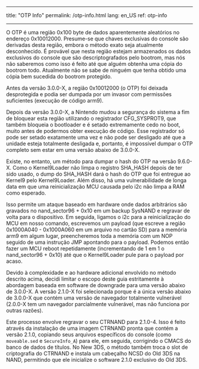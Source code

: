 * * *

title: "OTP Info" permalink: /otp-info.html lang: en_US ref: otp-info

* * *

O OTP é uma região 0x100 byte de dados aparentemente aleatórios no endereço 0x10012000. Presume-se que chaves exclusivas do console são derivadas desta região, embora o método exato seja atualmente desconhecido. É provável que nesta região estejam armazenados os dados exclusivos do console que são descriptografados pelo bootrom, mas nós não saberemos como isso é feito até que alguém obtenha uma cópia do bootrom todo. Atualmente não se sabe de ninguém que tenha obtido uma cópia bem sucedida do bootrom protegido.

Antes da versão 3.0.0-X, a região 0x10012000 (o OTP) foi deixada desprotegida e podia ser dumpada por um invasor com permissões suficientes (execução de código arm9).

Depois da versão 3.0.0-X, a Nintendo mudou a segurança do sistema a fim de bloquear esta região utilizando o registrador CFG_SYSPROT9, que também bloqueia o bootloader e é setado extremamente cedo no boot, muito antes de podermos obter execução de código. Esse registrador só pode ser setado exatamente uma vez e não pode ser desligado até que a unidade esteja totalmente desligada e, portanto, é impossível dumpar o OTP completo sem estar em uma versão abaixo de 3.0.0-X.

Existe, no entanto, um método para dumpar o hash do OTP na versão 9.6.0-X. Como o Kernel9Loader não limpa o registro SHA_HASH depois de ter sido usado, o dump do SHA_HASH dará o hash do OTP que foi entregue ao Kernel9 pelo Kernel9Loader. Além disso, há uma vulnerabilidade de longa data em que uma reinicialização MCU causada pelo i2c não limpa a RAM como esperado.

Isso permite um ataque baseado em hardware onde dados arbitrários são gravados no nand_sector96 + 0x10 em um backup SysNAND e regravar de volta para o dispositivo. Em seguida, ligamos o i2c para a reinicialização do MCU em nosso comando, escrevemos um payload (que escreve a região 0x1000A040 - 0x1000A060 em um arquivo no cartão SD) para a memória arm9 em algum lugar, preencheremos toda a memória com um NOP seguido de uma instrução JMP apontando para o payload. Podemos então fazer um MCU reboot repetidamente (incrementando de 1 em 1 o nand_sector96 + 0x10) até que o Kernel9Loader pule para o payload por acaso.

Devido à complexidade e ao hardware adicional envolvido no método descrito acima, decidi limitar o escopo deste guia estritamente à abordagem baseada em software de downgrade para uma versão abaixo de 3.0.0-X. A versão 2.1.0-X foi selecionada porque é a única versão abaixo de 3.0.0-X que contém uma versão de navegador totalmente vulnerável (2.0.0-X tem um navegador parcialmente vulnerável, mas não funciona por outras razões).

Este processo envolve regravar o seu CTRNAND para 2.1.0-4. Isso é feito através da instalação de uma imagem CTRNAND pronta que contém a versão 2.1.0, copiando seus arquivos específicos do console (como `moveable.sed` e `SecureInfo_A`) para ele, em seguida, corrigindo o CMACS do banco de dados de títulos. No New 3DS, o método também troca o slot de criptografia do CTRNAND e instala um cabeçalho NCSD do Old 3DS na NAND, permitindo que ele inicialize o software 2.1.0 exclusivo do Old 3DS.